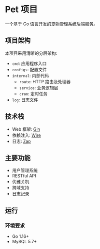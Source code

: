 # Pet 项目

一个基于 Go 语言开发的宠物管理系统后端服务。

## 项目架构

本项目采用清晰的分层架构:

- `cmd`: 应用程序入口
- `configs`: 配置文件
- `internal`: 内部代码
  - `route`: HTTP 路由及处理器
  - `service`: 业务逻辑层
  - `cron`: 定时任务
- `log`: 日志文件

## 技术栈

- Web 框架: [Gin](https://github.com/gin-gonic/gin)
- 依赖注入: [Wire](https://github.com/google/wire)
- 日志: [Zap](https://github.com/uber-go/zap)

## 主要功能

- 用户管理系统
- RESTful API
- 优雅关机
- 跨域支持
- 日志记录

## 运行

### 环境要求

- Go 1.16+
- MySQL 5.7+
